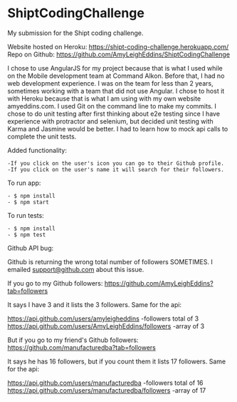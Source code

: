 # ShiptCodingChallenge
My submission for the Shipt coding challenge.

Website hosted on Heroku: https://shipt-coding-challenge.herokuapp.com/
Repo on Github: https://github.com/AmyLeighEddins/ShiptCodingChallenge

I chose to use AngularJS for my project because that is what I used while on the Mobile development team at Command Alkon. Before that, I had no web development experience. I was on the team for less than 2 years, sometimes working with a team that did not use Angular. I chose to host it with Heroku because that is what I am using with my own website amyeddins.com. I used Git on the command line to make my commits. I chose to do unit testing after first thinking about e2e testing since I have experience with protractor and selenium, but decided unit testing with Karma and Jasmine would be better. I had to learn how to mock api calls to complete the unit tests. 

Added functionality:

    -If you click on the user's icon you can go to their Github profile.
    -If you click on the user's name it will search for their followers.

To run app:

    - $ npm install
    - $ npm start

To run tests:

    - $ npm install
    - $ npm test


Github API bug:

Github is returning the wrong total number of followers SOMETIMES. I emailed support@github.com about this issue. 

If you go to my Github followers: https://github.com/AmyLeighEddins?tab=followers

It says I have 3 and it lists the 3 followers. Same for the api:

https://api.github.com/users/amyleigheddins -followers total of 3
https://api.github.com/users/AmyLeighEddins/followers -array of 3


But if you go to my friend's Github followers: https://github.com/manufacturedba?tab=followers

It says he has 16 followers, but if you count them it lists 17 followers. Same for the api:

https://api.github.com/users/manufacturedba -followers total of 16
https://api.github.com/users/manufacturedba/followers -array of 17